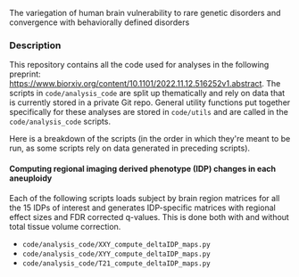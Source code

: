 The variegation of human brain vulnerability to rare genetic disorders and convergence with behaviorally defined disorders

### Description
This repository contains all the code used for analyses in the following preprint: https://www.biorxiv.org/content/10.1101/2022.11.12.516252v1.abstract. The scripts in `code/analysis_code` are split up thematically and rely on data that is currently stored in a private Git repo. General utility functions put together specifically for these analyses are stored in `code/utils` and are called in the `code/analysis_code` scripts. 

Here is a breakdown of the scripts (in the order in which they're meant to be run, as some scripts rely on data generated in preceding scripts).

#### Computing regional imaging derived phenotype (IDP) changes in each aneuploidy 

Each of the following scripts loads subject by brain region matrices for all the 15 IDPs of interest and generates IDP-specific matrices with regional effect sizes and FDR corrected q-values. This is done both with and without total tissue volume correction. 
*  `code/analysis_code/XXY_compute_deltaIDP_maps.py`
* `code/analysis_code/XYY_compute_deltaIDP_maps.py`
* `code/analysis_code/T21_compute_deltaIDP_maps.py`